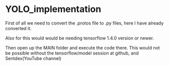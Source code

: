 # YOLO_implementation

First of all we need to convert the .protos file to .py files,
here I have already converted it.

Also for this would would be needing tensorflow 1.4.0 version or newer.

Then open up the MAIN folder and execute the code there.
This would not be possible without the tensorflow/model session at github, and Sentdex(YouTube channel)
